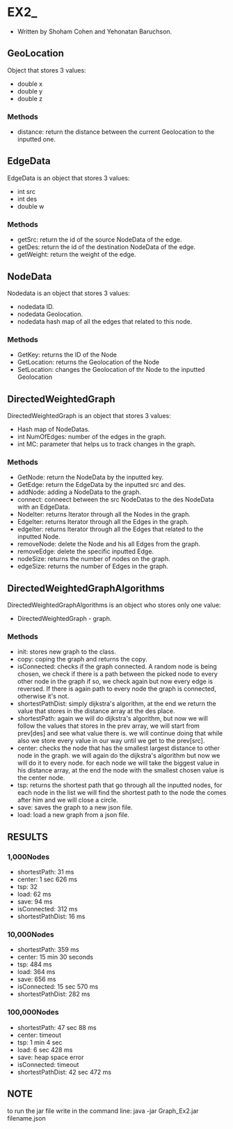 # EX2_

* Written by Shoham Cohen and Yehonatan Baruchson.
## GeoLocation
Object that stores 3 values:
* double x
* double y
* double z
### Methods
* distance: return the distance between the current Geolocation to the inputted one.
## EdgeData
EdgeData is an object that stores 3 values:
* int src
* int des
* double w

### Methods
* getSrc: return the id of the source NodeData of the edge.
* getDes: return the id of the destination NodeData of the edge.
* getWeight: return the weight of the edge.

## NodeData

Nodedata is an object that stores 3 values:
* nodedata ID.
* nodedata Geolocation.
* nodedata hash map of all the edges that related to this node.

### Methods
* GetKey: returns the ID of the Node
* GetLocation: returns the Geolocation of the Node
* SetLocation: changes the Geolocation of thr Node to the inputted Geolocation

## DirectedWeightedGraph

DirectedWeightedGraph is an object that stores 3 values:
* Hash map of NodeDatas.
* int NumOfEdges: number of the edges in the graph.
* int MC: parameter that helps us to track changes in the graph.

### Methods
* GetNode: return the NodeData by the inputted key.
* GetEdge: return the EdgeData by the inputted src and des.
* addNode: adding a NodeData to the graph.
* connect: conneect between the src NodeDatas to the des NodeData with an EdgeData.
* NodeIter: returns Iterator through all the Nodes in the graph.
* EdgeIter: returns Iterator through all the Edges in the graph.
* edgeIter: returns Iterator through all the Edges that related to the inputted Node.
* removeNode: delete the Node and his all Edges from the graph.
* removeEdge: delete the specific inputted Edge.
* nodeSize: returns the number of nodes on the graph.
* edgeSize: returns the number of Edges in the graph.

## DirectedWeightedGraphAlgorithms

DirectedWeightedGraphAlgorithms is an object who stores only one value:
* DirectedWeightedGraph - graph.

### Methods
* init: stores new graph to the class.
* copy: coping the graph and returns the copy.
* isConnected: checks if the graph connected. A random node is being chosen, 
we check if there is a path between the picked node to every other node in the graph
if so, we check again but now every edge is reversed. If there is again path to every node
the graph is connected, otherwise it's not.
* shortestPathDist: simply dijkstra's algorithm, at the end we return the value that stores in the distance array at the des place.
* shortestPath: again we will do dijkstra's algorithm, but now we will follow the values that stores in the prev array, we will start from prev[des] and see what value there is.
we will continue doing that while also we store every value in our way until we get to the prev[src].
* center: checks the node that has the smallest largest distance to other node in the graph.
we will again do the dijkstra's algorithm but now we will do it to every node. for each node we will take the biggest value in his distance array,
at the end the node with the smallest chosen value is the center node.
* tsp: returns the shortest path that go through all the inputted nodes, for each node in the list we will find the shortest path to the node the comes after him and we will close a circle.
* save: saves the graph to a new json file.
* load: load a new graph from a json file.

## RESULTS

### 1,000Nodes
* shortestPath: 31 ms
* center: 1 sec 626 ms
* tsp: 32
* load: 62 ms
* save: 94 ms
* isConnected: 312 ms
* shortestPathDist: 16 ms

### 10,000Nodes
* shortestPath: 359 ms
* center: 15 min 30 seconds
* tsp: 484 ms
* load: 364 ms
* save: 656 ms
* isConnected: 15 sec 570 ms
* shortestPathDist: 282 ms

### 100,000Nodes
* shortestPath: 47 sec 88 ms
* center: timeout
* tsp: 1 min 4 sec
* load: 6 sec 428 ms
* save: heap space error
* isConnected: timeout
* shortestPathDist: 42 sec 472 ms

## NOTE

to run the jar file write in the command line: java -jar Graph_Ex2.jar filename.json

